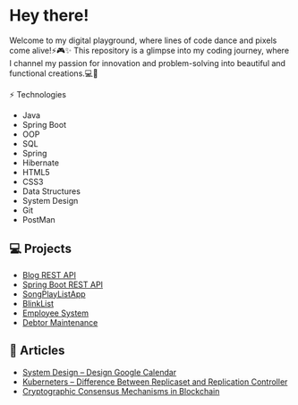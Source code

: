 # Hey there!

Welcome to my digital playground, where lines of code dance and pixels come alive!⚡️🎮✨
This repository is a glimpse into my coding journey, where I channel my passion for innovation 
and problem-solving into beautiful and functional creations.💻🔮


⚡ Technologies
- Java
- Spring Boot
- OOP
- SQL
- Spring
- Hibernate
- HTML5
- CSS3
- Data Structures
- System Design
- Git
- PostMan


## 💻 Projects

- [Blog REST API](https://github.com/jagruti1998/Blog-REST-API)
- [Spring Boot REST API](https://github.com/jagruti1998/springboot-rest-api)
- [SongPlayListApp](https://github.com/jagruti1998/SongPlayListApp)
- [BlinkList](https://github.com/jagruti1998/BlinkList)
- [Employee System](https://github.com/jagruti1998/Emp_System)
- [Debtor Maintenance](https://github.com/jagruti1998/SpringDataJpaProject)

## 📝 Articles

- [System Design – Design Google Calendar](https://www.geeksforgeeks.org/system-design-design-google-calendar/)
- [Kuberneters – Difference Between Replicaset and Replication Controller](https://www.geeksforgeeks.org/kuberneters-difference-between-replicaset-and-replication-controller/)
- [Cryptographic Consensus Mechanisms in Blockchain](https://www.geeksforgeeks.org/cryptographic-consensus-mechanisms-in-blockchain/)

